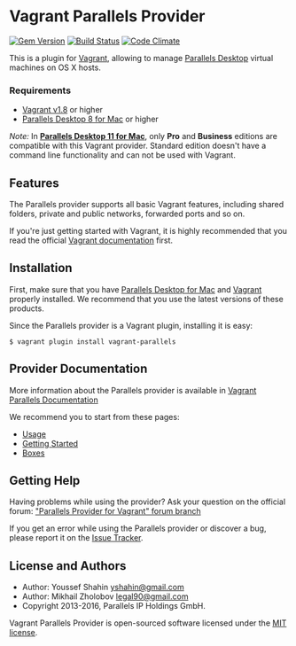 # Vagrant Parallels Provider
[![Gem Version](https://badge.fury.io/rb/vagrant-parallels.png)](http://badge.fury.io/rb/vagrant-parallels)
[![Build Status](https://travis-ci.org/Parallels/vagrant-parallels.png?branch=master)](https://travis-ci.org/Parallels/vagrant-parallels)
[![Code Climate](https://codeclimate.com/github/Parallels/vagrant-parallels.png)](https://codeclimate.com/github/Parallels/vagrant-parallels)

This is a plugin for [Vagrant](http://www.vagrantup.com),
allowing to manage [Parallels Desktop](http://www.parallels.com/products/desktop/) 
virtual machines on OS X hosts.

### Requirements 
- [Vagrant v1.8](http://www.vagrantup.com) or higher
- [Parallels Desktop 8 for Mac](http://www.parallels.com/products/desktop/) or higher

*Note:* In [**Parallels Desktop 11 for Mac**](http://www.parallels.com/products/desktop/), 
only **Pro** and **Business** editions are compatible with this Vagrant provider. 
Standard edition doesn't have a command line functionality and can not be used 
with Vagrant.

## Features
The Parallels provider supports all basic Vagrant features, including shared folders,
private and public networks, forwarded ports and so on. 

If you're just getting started with Vagrant, it is highly recommended that you
read the official [Vagrant documentation](http://docs.vagrantup.com/v2/) first.

## Installation
First, make sure that you have [Parallels Desktop for Mac](http://www.parallels.com/products/desktop/)
and [Vagrant](http://www.vagrantup.com/downloads) properly installed.
We recommend that you use the latest versions of these products.

Since the Parallels provider is a Vagrant plugin, installing it is easy:

```
$ vagrant plugin install vagrant-parallels
```

## Provider Documentation

More information about the Parallels provider is available in
[Vagrant Parallels Documentation](http://parallels.github.io/vagrant-parallels/docs/)

We recommend you to start from these pages:
* [Usage](http://parallels.github.io/vagrant-parallels/docs/usage.html)
* [Getting Started](http://parallels.github.io/vagrant-parallels/docs/getting-started.html)
* [Boxes](http://parallels.github.io/vagrant-parallels/docs/boxes/index.html)

## Getting Help
Having problems while using the provider? Ask your question on the official forum:
["Parallels Provider for Vagrant" forum branch](http://forum.parallels.com/forumdisplay.php?737-Parallels-Provider-for-Vagrant)

If you get an error while using the Parallels provider or discover a bug,
please report it on the [Issue Tracker](https://github.com/Parallels/vagrant-parallels/issues).

## License and Authors

* Author: Youssef Shahin <yshahin@gmail.com>
* Author: Mikhail Zholobov <legal90@gmail.com>
* Copyright 2013-2016, Parallels IP Holdings GmbH.

Vagrant Parallels Provider is open-sourced software licensed under the [MIT license](http://opensource.org/licenses/MIT).